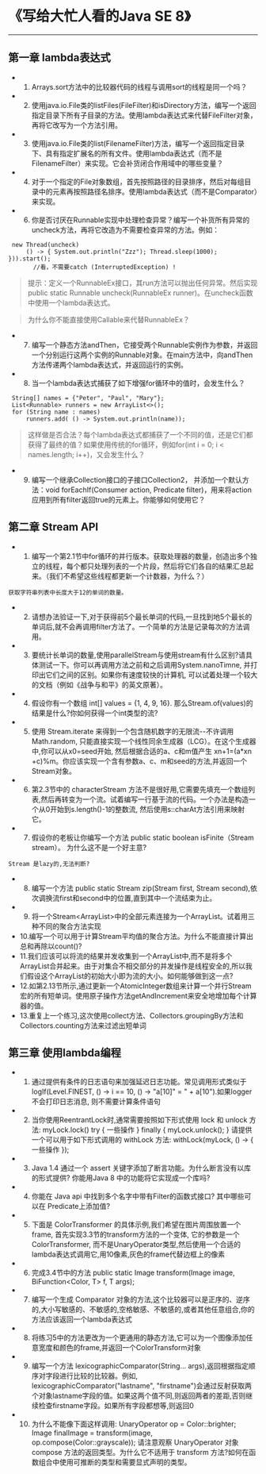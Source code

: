 # 《写给大忙人看的Java SE 8》

-------------------------------------

##  第一章  lambda表达式

* 1. Arrays.sort方法中的比较器代码的线程与调用sort的线程是同一个吗？
* 2. 使用java.io.File类的listFiles(FileFilter)和isDirectory方法，编写一个返回指定目录下所有子目录的方法。使用lambda表达式来代替FileFilter对象，再将它改写为一个方法引用。
* 3. 使用java.io.File类的list(FilenameFilter)方法，编写一个返回指定目录下、具有指定扩展名的所有文件。使用lambda表达式（而不是FilenameFilter）来实现。它会补货闭合作用域中的哪些变量？
* 4. 对于一个指定的File对象数组，首先按照路径的目录排序，然后对每组目录中的元素再按照路径名排序。使用lambda表达式（而不是Comparator）来实现。
* 6. 你是否讨厌在Runnable实现中处理检查异常？编写一个补货所有异常的uncheck方法，再将它改造为不需要检查异常的方法。例如：
```
 new Thread(uncheck)
     () -> { System.out.println("Zzz"); Thread.sleep(1000); })).start();
       //看，不需要catch (InterruptedException) !
```
> 提示：定义一个RunnableEx接口，其run方法可以抛出任何异常。然后实现public static Runnable uncheck(RunnableEx runner)。在uncheck函数中使用一个lambda表达式。

> 为什么你不能直接使用Callable<Void>来代替RunnableEx？

* 7. 编写一个静态方法andThen，它接受两个Runnable实例作为参数，并返回一个分别运行这两个实例的Runnable对象。在main方法中，向andThen方法传递两个lambda表达式，并返回运行的实例。
* 8. 当一个lambda表达式捕获了如下增强for循环中的值时，会发生什么？
```
 String[] names = {"Peter", "Paul", "Mary"};
 List<Runnable> runners = new ArrayList<>();
 for (String name : names)
     runners.add( () -> System.out.println(name));
```
> 这样做是否合法？每个lambda表达式都捕获了一个不同的值，还是它们都获得了最终的值？如果使用传统的for循环，例如for(int i = 0; i < names.length; i++)，又会发生什么？

* 9. 编写一个继承Collection接口的子接口Collection2， 并添加一个默认方法：void forEachIf(Consumer<T> action, Predicate<T> filter)，用来将action应用到所有filter返回true的元素上。你能够如何使用它？

## 第二章  Stream API
* 1. 编写一个第2.1节中for循环的并行版本。获取处理器的数量，创造出多个独立的线程，每个都只处理列表的一个片段，然后将它们各自的结果汇总起来。（我们不希望这些线程都更新一个计数器，为什么？）
```
获取字符串列表中长度大于12的单词的数量。
```
* 2. 请想办法验证一下,对于获得前5个最长单词的代码,一旦找到地5个最长的单词后,就不会再调用filter方法了。一个简单的方法是记录每次的方法调用。
* 3. 要统计长单词的数量,使用parallelStream与使用stream有什么区别?请具体测试一下。你可以再调用方法之前和之后调用System.nanoTimne, 并打印出它们之间的区别。如果你有速度较快的计算机,
可以试着处理一个较大的文档（例如《战争与和平》的英文原著）。
* 4. 假设你有一个数组 int[] values = {1, 4, 9, 16}. 那么Stream.of(values)的结果是什么?你如何获得一个int类型的流?
* 5. 使用 Stream.iterate 来得到一个包含随机数字的无限流--不许调用 Math.random, 只能直接实现一个线性同余生成器（LCG）。在这个生成器中,你可以从x0=seed开始, 然后根据合适的a、c和m值产生
 xn+1=(a*xn +c)%m。你应该实现一个含有参数a、c、m和seed的方法,并返回一个Stream<Long>对象。
* 6. 第2.3节中的 characterStream 方法不是很好用,它需要先填充一个数组列表,然后再转变为一个流。试着编写一行基于流的代码。一个办法是构造一个从0开始到s.length()-1的整数流,
然后使用s::charAt方法引用来映射它。
* 7. 假设你的老板让你编写一个方法 public static <T> boolean isFinite（Stream<T> stream）。 为什么这不是一个好主意?
```
Stream 是lazy的,无法判断?
```
* 8. 编写一个方法 public static <T> Stream<T> zip(Stream<T> first, Stream<T> second),依次调换流first和second中的位置,直到其中一个流结束为止。
* 9. 将一个Stream<ArrayList<T>>中的全部元素连接为一个ArrayList<T>。试着用三种不同的聚合方法实现
* 10.编写一个可以用于计算Stream<Double>平均值的聚合方法。为什么不能直接计算出总和再除以count()?
* 11.我们应该可以将流的结果并发收集到一个ArrayList中,而不是将多个ArrayList合并起来。由于对集合不相交部分的并发操作是线程安全的,所以我们假设这个ArrayList的初始大小即为流的大小。如何能够做到这一点?
* 12.如第2.13节所示,通过更新一个AtomicInteger数组来计算一个并行Stream<String>宏的所有短单词。使用原子操作方法getAndIncrement来安全地增加每个计算器的值。
* 13.重复上一个练习,这次使用collect方法、Collectors.groupingBy方法和Collectors.counting方法来过滤出短单词

## 第三章  使用lambda编程
* 1. 通过提供有条件的日志语句来加强延迟日志功能。常见调用形式类似于logIf(Level.FINEST, () -> i == 10, () -> "a[10]" = " + a[10").如果logger不会打印日志消息,
则不需要计算条件语句
* 2. 当你使用ReentrantLock时,通常需要按照如下形式使用 lock 和 unlock 方法:
     myLock.lock()
     try {
         一些操作
     } finally {
         myLock.unlock();
     }
     请提供一个可以用于如下形式调用的 withLock 方法:
     withLock(myLock, () -> { 一些操作 });
* 3. Java 1.4 通过一个 assert 关键字添加了断言功能。为什么断言没有以库的形式提供? 你能用Java 8 中的功能将它实现成一个库吗?
* 4. 你能在 Java api 中找到多个名字中带有Filter的函数式接口? 其中哪些可以在 Predicate<T>上添加值?
* 5. 下面是 ColorTransformer 的具体示例,我们希望在图片周围放置一个frame, 首先实现3.3节的transform方法的一个变体, 它的参数是一个ColorTransformer,
而不是UnaryOperator<Color>类型,然后使用一个合适的lambda表达式调用它,用10像素,灰色的frame代替边框上的像素
* 6. 完成3.4节中的方法 public static <T> Image transform(Image image, BiFunction<Color, T> f, T args);
* 7. 编写一个生成 Comparator<String> 对象的方法,这个比较器可以是正序的、逆序的,大小写敏感的、不敏感的,空格敏感、不敏感的,或者其他任意组合,你的方法应该返回一个lambda表达式
* 8. 将练习5中的方法更改为一个更通用的静态方法,它可以为一个图像添加任意宽度和颜色的frame,并返回一个ColorTransform对象
* 9. 编写一个方法 lexicographicComparator(String... args),返回根据指定顺序对字段进行比较的比较器。例如, lexicographicComparator("lastname",
"firstname")会通过反射获取两个对象lastname字段的值。如果这两个值不同,则返回两者的差距,否则继续检查firstname字段。如果所有字段都想等,则返回0
* 10. 为什么不能像下面这样调用:
      UnaryOperator op = Color::brighter;
      Image finalImage = transform(image, op.compose(Color::grayscale));
     请注意观察 UnaryOperator<T> 对象 compose 方法的返回类型。为什么它不适用于 transform 方法?如何在函数组合中使用可推断的类型和需要显式声明的类型。















